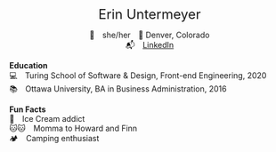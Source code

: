 <p align="center">
<font size="5">Erin Untermeyer</font>

<p align="center">
🥳&emsp;she/her&emsp;📍 Denver, Colorado <br/>
📬&emsp;<a href="www.linkedin.com/in/erin-untermeyer"/>LinkedIn</a><br/>

**Education** <br/>
💻&emsp;Turing School of Software & Design, Front-end Engineering, 2020 <br/>
📚&emsp;Ottawa University, BA in Business Administration, 2016 <br/>


**Fun Facts** <br/>
🍦&emsp;Ice Cream addict <br/>
🐱🐱&emsp;Momma to Howard and Finn <br/>
🏕&emsp;Camping enthusiast <br/>

